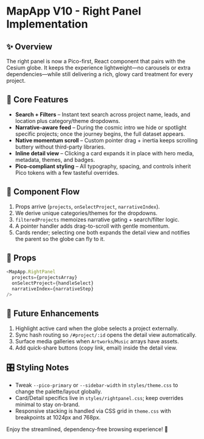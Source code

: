 # MapApp V10 - Right Panel Implementation

## ✨ Overview
The right panel is now a Pico-first, React component that pairs with the Cesium globe. It keeps the experience lightweight—no carousels or extra dependencies—while still delivering a rich, glowy card treatment for every project.

## 🎨 Core Features
- **Search + Filters** – Instant text search across project name, leads, and location plus category/theme dropdowns.
- **Narrative-aware feed** – During the cosmic intro we hide or spotlight specific projects; once the journey begins, the full dataset appears.
- **Native momentum scroll** – Custom pointer drag + inertia keeps scrolling buttery without third-party libraries.
- **Inline detail view** – Clicking a card expands it in place with hero media, metadata, themes, and badges.
- **Pico-compliant styling** – All typography, spacing, and controls inherit Pico tokens with a few tasteful overrides.

## 🧠 Component Flow
1. Props arrive (`projects`, `onSelectProject`, `narrativeIndex`).
2. We derive unique categories/themes for the dropdowns.
3. `filteredProjects` memoizes narrative gating + search/filter logic.
4. A pointer handler adds drag-to-scroll with gentle momentum.
5. Cards render; selecting one both expands the detail view and notifies the parent so the globe can fly to it.

## 🔌 Props
```js
<MapApp.RightPanel
  projects={projectsArray}
  onSelectProject={handleSelect}
  narrativeIndex={narrativeStep}
/>
```

## 🎯 Future Enhancements
1. Highlight active card when the globe selects a project externally.
2. Sync hash routing so `/#project/:id` opens the detail view automatically.
3. Surface media galleries when `Artworks`/`Music` arrays have assets.
4. Add quick-share buttons (copy link, email) inside the detail view.

## 🎛 Styling Notes
- Tweak `--pico-primary` or `--sidebar-width` in `styles/theme.css` to change the palette/layout globally.
- Card/Detail specifics live in `styles/rightpanel.css`; keep overrides minimal to stay on-brand.
- Responsive stacking is handled via CSS grid in `theme.css` with breakpoints at 1024px and 768px.

Enjoy the streamlined, dependency-free browsing experience! 🚀

